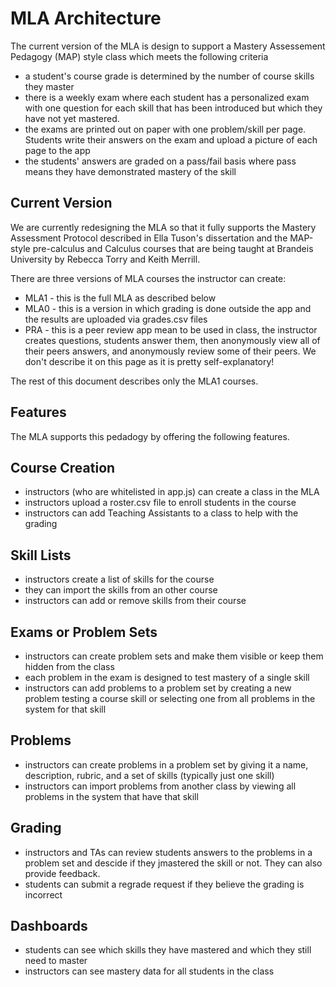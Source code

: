# MLA Architecture

The current version of the MLA is design to support a Mastery Assessement Pedagogy (MAP) style class which meets the following criteria
* a student's course grade is determined by the number of course skills they master
* there is a weekly exam where each student has a personalized exam with one question for each skill that has been introduced but which they have not yet mastered.
* the exams are printed out on paper with one problem/skill per page. Students write their answers on the exam and upload a picture of each page to the app
* the students' answers are graded on a pass/fail basis where pass means they have demonstrated mastery of the skill

## Current Version
We are currently redesigning the MLA so that it fully supports the Mastery Assessment Protocol  described in Ella Tuson's dissertation
and the MAP-style pre-calculus and Calculus courses that are being taught at Brandeis University by Rebecca Torry and Keith Merrill.

There are three versions of MLA courses the instructor can create:
* MLA1 - this is the full MLA as described below
* MLA0 - this is a version in which grading is done outside the app and the results are uploaded via grades.csv files
* PRA - this is a peer review app mean to be used in class, the instructor creates questions, students answer them, then anonymously view all of their peers answers, and anonymously review some of their peers. We don't describe it on this page as it is pretty self-explanatory!

The rest of this document describes only the MLA1 courses.


## Features
The MLA supports this pedadogy by offering the following features.

## Course Creation
* instructors (who are whitelisted in app.js) can create a class in the MLA 
* instructors upload a roster.csv file to enroll students in the course
* instructors can add Teaching Assistants to a class to help with the grading

## Skill Lists
* instructors create a list of skills for the course
* they can import the skills from an other course
* instructors can add or remove skills from their course

## Exams or Problem Sets
* instructors can create problem sets and make them visible or keep them hidden from the class
* each problem in the exam is designed to test mastery of a single skill 
* instructors can add problems to a problem set by creating a new problem testing a course skill or selecting one from all problems in the system for that skill

## Problems
* instructors can create problems in a problem set by giving it a name, description, rubric, and a set of skills (typically just one skill)
* instructors can import problems from another class by viewing all problems in the system that have that skill

## Grading
* instructors and TAs can review students answers to the problems in a problem set and descide if they jmastered the skill or not. They can also provide feedback.
* students can submit a regrade request if they believe the grading is incorrect

## Dashboards
* students can see which skills they have mastered and which they still need to master
* instructors can see mastery data for all students in the class



  
